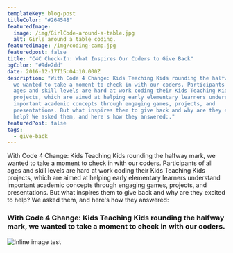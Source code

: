```yaml
---
templateKey: blog-post
titleColor: "#264548"
featuredImage:
  image: /img/GirlCode-around-a-table.jpg
  alt: Girls around a table coding.
featuredimage: /img/coding-camp.jpg
featuredpost: false
title: "C4C Check-In: What Inspires Our Coders to Give Back"
bgColor: "#9de2dd"
date: 2016-12-17T15:04:10.000Z
description: "With Code 4 Change: Kids Teaching Kids rounding the halfway mark,
  we wanted to take a moment to check in with our coders. Participants of all
  ages and skill levels are hard at work coding their Kids Teaching Kids
  projects, which are aimed at helping early elementary learners understand
  important academic concepts through engaging games, projects, and
  presentations. But what inspires them to give back and why are they excited to
  help? We asked them, and here's how they answered:."
featuredPost: false
tags:
  - give-back
---
```

With Code 4 Change: Kids Teaching Kids rounding the halfway mark, we wanted to take a moment to check in with our coders. Participants of all ages and skill levels are hard at work coding their Kids Teaching Kids projects, which are aimed at helping early elementary learners understand important academic concepts through engaging games, projects, and presentations. But what inspires them to give back and why are they excited to help? We asked them, and here's how they answered:

### With Code 4 Change: Kids Teaching Kids rounding the halfway mark, we wanted to take a moment to check in with our coders.

![Inline image test](/img/accomplished.jpg "test")